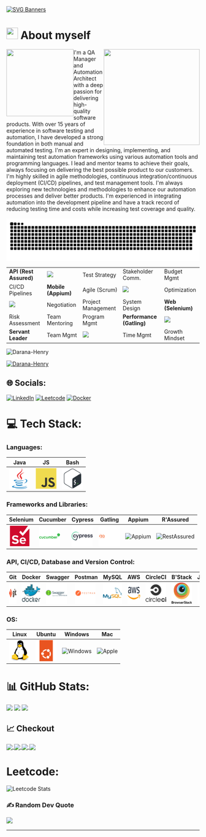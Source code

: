 [![SVG Banners](https://svg-banners.vercel.app/api?type=typeWriter&text1=Hi,%20I'm%20Henry.%20Welcome!%20%20👨‍💻&width=800&height=100)](https://github.com/Darana-Henry)

<!--# 💫 Hi <img src="https://raw.githubusercontent.com/nixin72/nixin72/master/wave.gif" height="45" width="45"/>, I'm Henry-->
# <img src="https://raw.githubusercontent.com/nixin72/nixin72/master/wave.gif" height="30" width="30"/> About myself 

<img align="left" width="175" height="175" src="https://user-images.githubusercontent.com/74038190/212750672-2f3f2b50-c84f-4ed8-a60a-849ae69ff9df.gif">
<img align="right" width="250" height="250" src="https://user-images.githubusercontent.com/74038190/212749447-bfb7e725-6987-49d9-ae85-2015e3e7cc41.gif">
I'm a QA Manager and Automation Architect with a deep passion for delivering high-quality software products. With over 15 years of experience in software testing and automation, I have developed a strong foundation in both manual and automated testing. I'm an expert in designing, implementing, and maintaining test automation frameworks using various automation tools and programming languages. I lead and mentor teams to achieve their goals, always focusing on delivering the best possible product to our customers. I'm highly skilled in agile methodologies, continuous integration/continuous deployment (CI/CD) pipelines, and test management tools. I'm always exploring new technologies and methodologies to enhance our automation processes and deliver better products. I'm experienced in integrating automation into the development pipeline and have a track record of reducing testing time and costs while increasing test coverage and quality.

<div align="center">
  <br>
<picture>
  <source media="(prefers-color-scheme: dark)" srcset="https://raw.githubusercontent.com/Darana-Henry/Darana-Henry/output/github-contribution-grid-snake-dark.svg">
  <source media="(prefers-color-scheme: light)" srcset="https://raw.githubusercontent.com/platane/Darana-Henry/output/github-contribution-grid-snake.svg">
  <img alt="github contribution grid snake animation" src="https://raw.githubusercontent.com/Darana-Henry/Darana-Henry/output/github-contribution-grid-snake.svg">
</picture>
  <br>
</div>

|              |                |                |              |              |
|---------------------|-----------------------|-----------------------|---------------------|---------------------|
| **API (Rest Assured)** | ![](https://img.shields.io/badge/Linux-FCC624?style=for-the-badge&logo=linux&logoColor=black) | Test Strategy | Stakeholder Comm. | Budget Mgmt |
| CI/CD Pipelines | **Mobile (Appium)** | Agile (Scrum) | ![](https://img.shields.io/badge/Java-ED8B00?style=for-the-badge&logo=openjdk&logoColor=white) | Optimization |
| ![](https://img.shields.io/badge/Jenkins-D24939?style=for-the-badge&logo=Jenkins&logoColor=white) | Negotiation | Project Management | System Design | **Web (Selenium)** |
| Risk Assessment | Team Mentoring | Program Mgmt | **Performance (Gatling)** | ![](https://img.shields.io/badge/Jira-0052CC?style=for-the-badge&logo=Jira&logoColor=white) |
| **Servant Leader** | Team Mgmt | ![](https://img.shields.io/badge/Amazon_AWS-232F3E?style=for-the-badge&logo=amazon-aws&logoColor=white) | Time Mgmt | Growth Mindset |

<p align="left"> <img src="https://komarev.com/ghpvc/?username=Darana-Henry&label=Profile%20views&color=lightgrey&style=flat-square&abbreviated=true" alt="Darana-Henry" /> </p>
<p align="left"> <a href="https://github.com/ryo-ma/github-profile-trophy"><img src="https://github-profile-trophy.vercel.app/?username=Darana-Henry&theme=dark_dimmed&no-frame=true&no-bg=true" alt="Darana-Henry" /></a> </p>

## 🌐 Socials:
[![LinkedIn](https://img.shields.io/badge/LinkedIn-0077B5?style=for-the-badge&logo=linkedin&logoColor=white)](https://linkedin.com/in/https://www.linkedin.com/in/henrydarana/) [![Leetcode](https://img.shields.io/badge/-LeetCode-FFA116?style=for-the-badge&logo=LeetCode&logoColor=black)](https://leetcode.com/u/onion-sandwich/) [![Docker](https://img.shields.io/badge/docker-%230db7ed.svg?style=for-the-badge&logo=docker&logoColor=white)](https://hub.docker.com/u/hdarana)

# 💻 Tech Stack:
<!--![Java](https://img.shields.io/badge/java-%23ED8B00.svg?style=flat-square&logo=java&logoColor=white) ![JavaScript](https://img.shields.io/badge/javascript-%23323330.svg?style=flat-square&logo=javascript&logoColor=%23F7DF1E) ![Shell Script](https://img.shields.io/badge/shell_script-%23121011.svg?style=flat-square&logo=gnu-bash&logoColor=white) ![AWS](https://img.shields.io/badge/AWS-%23FF9900.svg?style=flat-square&logo=amazon-aws&logoColor=white) ![Jenkins](https://img.shields.io/badge/jenkins-%232C5263.svg?style=flat-square&logo=jenkins&logoColor=white) ![MySQL](https://img.shields.io/badge/mysql-%2300f.svg?style=flat-square&logo=mysql&logoColor=white) ![LINUX](https://img.shields.io/badge/Linux-FCC624?style=flat-square&logo=linux&logoColor=black) ![Confluence](https://img.shields.io/badge/confluence-%23172BF4.svg?style=flat-square&logo=confluence&logoColor=white) ![Docker](https://img.shields.io/badge/docker-%230db7ed.svg?style=flat-square&logo=docker&logoColor=white) ![Gradle](https://img.shields.io/badge/Gradle-02303A.svg?style=flat-square&logo=Gradle&logoColor=white) ![Jira](https://img.shields.io/badge/jira-%230A0FFF.svg?style=flat-square&logo=jira&logoColor=white) ![Postman](https://img.shields.io/badge/Postman-FF6C37?style=flat-square&logo=postman&logoColor=white) ![Swagger](https://img.shields.io/badge/-Swagger-%23Clojure?style=flat-square&logo=swagger&logoColor=white)-->

### Languages:
| Java | JS | Bash |
|----------|----------|----------|
|  <img src="https://github.com/devicons/devicon/blob/master/icons/java/java-original.svg" title="Java"  alt="Java" width="55" height="55"/> |  <img src="https://github.com/devicons/devicon/blob/master/icons/javascript/javascript-original.svg" title="JavaScript" alt="JavaScript" width="55" height="55"/> |  <img src="https://github.com/devicons/devicon/blob/master/icons/bash/bash-original.svg" title="Bash" alt="Bash" width="55" height="55"/> |  

### Frameworks and Libraries:

| Selenium | Cucumber | Cypress | Gatling | Appium | R'Assured
|----------|----------|----------|----------|----------|----------|
|  <img src="https://github.com/devicons/devicon/blob/master/icons/selenium/selenium-original.svg" title="Selenium"  alt="Selenium" width="55" height="55"/>|  <img src="https://github.com/devicons/devicon/blob/master/icons/cucumber/cucumber-plain-wordmark.svg" title="Cucumber" alt="Cucumber" width="55" height="55"/>|  <img src="https://github.com/devicons/devicon/blob/master/icons/cypressio/cypressio-original-wordmark.svg" title="Cypress" alt="Cypress" width="55" height="55"/>|  <img src="https://github.com/devicons/devicon/blob/master/icons/gatling/gatling-original-wordmark.svg" title="Gatling" alt="Gatling" width="55" height="55"/>|  <img src="https://avatars.githubusercontent.com/u/3221291?s=200&v=4" title="Appium" alt="Appium" width="55" height="55"/>| <img src="https://avatars.githubusercontent.com/u/19369327?s=200&v=4" title="RestAssured" alt="RestAssured" width="55" height="55"/>

### API, CI/CD, Database and Version Control:

| Git | Docker | Swagger | Postman | MySQL | AWS | CircleCI | B'Stack | Jenkins |
|----------|----------|----------|----------|----------|----------|----------|----------|----------|
|<img src="https://github.com/devicons/devicon/blob/master/icons/git/git-original-wordmark.svg" title="Git" alt="Git" width="55" height="55"/>|<img src="https://github.com/devicons/devicon/blob/master/icons/docker/docker-original-wordmark.svg" title="Docker" alt="Docker" width="55" height="55"/>|  <img src="https://github.com/devicons/devicon/blob/master/icons/swagger/swagger-original-wordmark.svg" title="Swagger" alt="Swagger" width="55" height="55"/>|  <img src="https://github.com/devicons/devicon/blob/master/icons/postman/postman-original-wordmark.svg" title="Postman" alt="Postman" width="55" height="55"/>|<img src="https://github.com/devicons/devicon/blob/master/icons/mysql/mysql-original-wordmark.svg" title="MySQL" alt="MySQL" width="55" height="55"/>|<img src="https://github.com/devicons/devicon/blob/master/icons/amazonwebservices/amazonwebservices-original-wordmark.svg" title="AWS" alt="AWS" width="55" height="55"/>|<img src="https://github.com/devicons/devicon/blob/master/icons/circleci/circleci-plain-wordmark.svg" title="CircleCI" alt="CircleCI" width="55" height="55"/>| <img src="https://github.com/devicons/devicon/blob/master/icons/browserstack/browserstack-original-wordmark.svg" title="BrowserStack" alt="BrowserStack" width="55" height="55"/>| <img src="https://github.com/devicons/devicon/blob/master/icons/jenkins/jenkins-original.svg" title="Jenkins" alt="Jenkins" width="55" height="55"/>|

### OS: 

| Linux | Ubuntu | Windows | Mac |
|----------|----------|----------|----------|
| <img src="https://github.com/devicons/devicon/blob/master/icons/linux/linux-original.svg" title="Linux" alt="Linux" width="55" height="55"/> | <img src="https://github.com/devicons/devicon/blob/master/icons/ubuntu/ubuntu-original.svg" title="Ubuntu" alt="Ubuntu" width="55" height="55"/> | <img src="https://github.com/canaleal/devicon/blob/new-icon-kali-linux/icons/windows11/windows11-original.svg" title="Windows" alt="Windows" width="55" height="55"/>  | <img src="https://github.com/canaleal/devicon/blob/new-icon-kali-linux/icons/apple/apple-original.svg" title="Apple" alt="Apple" width="55" height="55"/> |



# 📊 GitHub Stats:
![](https://github-readme-stats.vercel.app/api?username=Darana-Henry&hide_border=false&include_all_commits=true&count_private=true&theme=dark)
![](https://github-readme-stats.vercel.app/api/top-langs/?username=Darana-Henry&hide_border=false&include_all_commits=true&count_private=true&layout=compact&theme=dark)
![](https://github-readme-streak-stats.herokuapp.com/?user=Darana-Henry&hide_border=false&theme=dark)

## &#x1f4c8; Checkout
<a href="https://github.com/Darana-Henry/leetcode-project">
  <img align="center" src="https://github-readme-stats.vercel.app/api/pin/?username=Darana-Henry&repo=leetcode-project&title_color=ffffff&text_color=c9cacc&icon_color=2bbc8a&bg_color=1d1f21" />
</a>

<a href="https://github.com/Darana-Henry/javascript-365">
  <img align="center" src="https://github-readme-stats.vercel.app/api/pin/?username=Darana-Henry&repo=javascript-365&title_color=ffffff&text_color=c9cacc&icon_color=2bbc8a&bg_color=1d1f21" />
</a>

<a href="https://github.com/Darana-Henry/e-commerce-selenium">
  <img align="center" src="https://github-readme-stats.vercel.app/api/pin/?username=Darana-Henry&repo=e-commerce-selenium&title_color=ffffff&text_color=c9cacc&icon_color=2bbc8a&bg_color=1d1f21" />
</a>

<a href="https://github.com/Darana-Henry/online-travel-selenium-page-object-docker-jenkins-aws">
  <img align="center" src="https://github-readme-stats.vercel.app/api/pin/?username=Darana-Henry&repo=online-travel-selenium-page-object-docker-jenkins-aws&title_color=ffffff&text_color=c9cacc&icon_color=2bbc8a&bg_color=1d1f21" />
</a>

# Leetcode:
![Leetcode Stats](https://leetcard.jacoblin.cool/onion-sandwich?ext=heatmap)

### ✍️ Random Dev Quote
![](https://quotes-github-readme.vercel.app/api?type=horizontal&theme=dark)

---
<!-- [![](https://visitcount.itsvg.in/api?id=Darana-Henry&icon=5&color=0)](https://visitcount.itsvg.in) -->
<!-- Proudly created with GPRM ( https://gprm.itsvg.in ) -->
